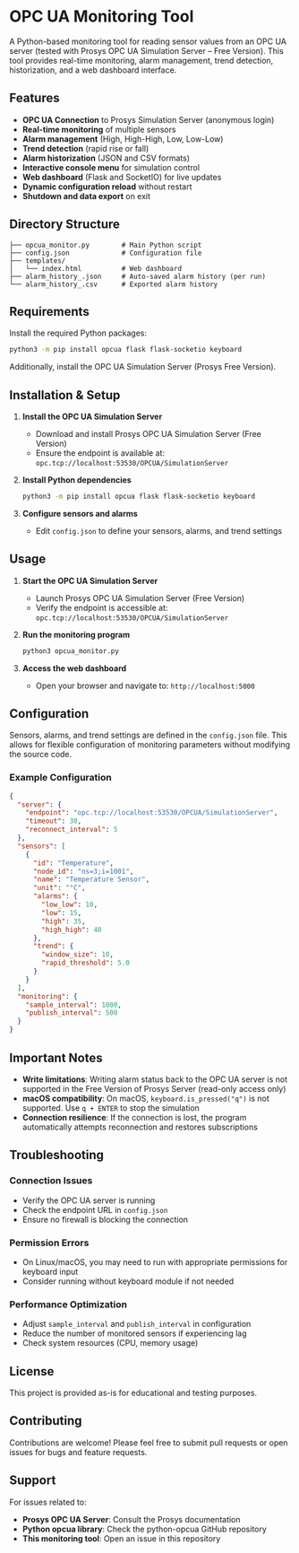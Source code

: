 # OPC UA Monitoring Tool

A Python-based monitoring tool for reading sensor values from an OPC UA server (tested with Prosys OPC UA Simulation Server – Free Version). This tool provides real-time monitoring, alarm management, trend detection, historization, and a web dashboard interface.

## Features

- **OPC UA Connection** to Prosys Simulation Server (anonymous login)
- **Real-time monitoring** of multiple sensors
- **Alarm management** (High, High-High, Low, Low-Low)
- **Trend detection** (rapid rise or fall)
- **Alarm historization** (JSON and CSV formats)
- **Interactive console menu** for simulation control
- **Web dashboard** (Flask and SocketIO) for live updates
- **Dynamic configuration reload** without restart
- **Shutdown and data export** on exit

## Directory Structure

```
├── opcua_monitor.py        # Main Python script
├── config.json             # Configuration file
├── templates/
│   └── index.html          # Web dashboard
├── alarm_history_.json     # Auto-saved alarm history (per run)
└── alarm_history_.csv      # Exported alarm history
```

## Requirements

Install the required Python packages:

```bash
python3 -m pip install opcua flask flask-socketio keyboard
```

Additionally, install the OPC UA Simulation Server (Prosys Free Version).

## Installation & Setup

1. **Install the OPC UA Simulation Server**
   - Download and install Prosys OPC UA Simulation Server (Free Version)
   - Ensure the endpoint is available at: `opc.tcp://localhost:53530/OPCUA/SimulationServer`

2. **Install Python dependencies**
   ```bash
   python3 -m pip install opcua flask flask-socketio keyboard
   ```

3. **Configure sensors and alarms**
   - Edit `config.json` to define your sensors, alarms, and trend settings

## Usage

1. **Start the OPC UA Simulation Server**
   - Launch Prosys OPC UA Simulation Server (Free Version)
   - Verify the endpoint is accessible at: `opc.tcp://localhost:53530/OPCUA/SimulationServer`

2. **Run the monitoring program**
   ```bash
   python3 opcua_monitor.py
   ```

3. **Access the web dashboard**
   - Open your browser and navigate to: `http://localhost:5000`

## Configuration

Sensors, alarms, and trend settings are defined in the `config.json` file. This allows for flexible configuration of monitoring parameters without modifying the source code.

### Example Configuration

```json
{
  "server": {
    "endpoint": "opc.tcp://localhost:53530/OPCUA/SimulationServer",
    "timeout": 30,
    "reconnect_interval": 5
  },
  "sensors": [
    {
      "id": "Temperature",
      "node_id": "ns=3;i=1001",
      "name": "Temperature Sensor",
      "unit": "°C",
      "alarms": {
        "low_low": 10,
        "low": 15,
        "high": 35,
        "high_high": 40
      },
      "trend": {
        "window_size": 10,
        "rapid_threshold": 5.0
      }
    }
  ],
  "monitoring": {
    "sample_interval": 1000,
    "publish_interval": 500
  }
}
```

## Important Notes

- **Write limitations**: Writing alarm status back to the OPC UA server is not supported in the Free Version of Prosys Server (read-only access only)
- **macOS compatibility**: On macOS, `keyboard.is_pressed("q")` is not supported. Use `q + ENTER` to stop the simulation
- **Connection resilience**: If the connection is lost, the program automatically attempts reconnection and restores subscriptions

## Troubleshooting

### Connection Issues
- Verify the OPC UA server is running
- Check the endpoint URL in `config.json`
- Ensure no firewall is blocking the connection

### Permission Errors
- On Linux/macOS, you may need to run with appropriate permissions for keyboard input
- Consider running without keyboard module if not needed

### Performance Optimization
- Adjust `sample_interval` and `publish_interval` in configuration
- Reduce the number of monitored sensors if experiencing lag
- Check system resources (CPU, memory usage)

## License

This project is provided as-is for educational and testing purposes.

## Contributing

Contributions are welcome! Please feel free to submit pull requests or open issues for bugs and feature requests.

## Support

For issues related to:
- **Prosys OPC UA Server**: Consult the Prosys documentation
- **Python opcua library**: Check the python-opcua GitHub repository
- **This monitoring tool**: Open an issue in this repository